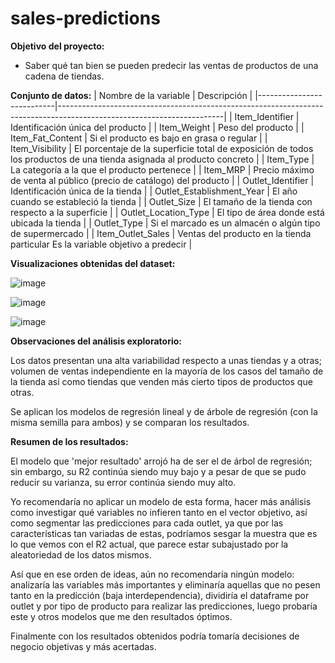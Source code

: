 # sales-predictions

**Objetivo del proyecto:**
- Saber qué tan bien se pueden predecir las ventas de productos de una cadena de tiendas.

**Conjunto de datos:**
| Nombre de la variable     | Descripción                                                                                                           |
|---------------------------|-----------------------------------------------------------------------------------------------------------------------|
| Item_Identifier           | Identificación única del producto                                                                                     |
| Item_Weight               | Peso del producto                                                                                                     |
| Item_Fat_Content          | Si el producto es bajo en grasa o regular                                                                             |
| Item_Visibility           | El porcentaje de la superficie total de exposición de todos los productos de una tienda asignada al producto concreto |
| Item_Type                 | La categoría a la que el producto pertenece                                                                           |
| Item_MRP                  | Precio máximo de venta al público (precio de catálogo) del producto                                                   |
| Outlet_Identifier         | Identificación única de la tienda                                                                                     |
| Outlet_Establishment_Year | El año cuando se estableció la tienda                                                                                 |
| Outlet_Size               | El tamaño de la tienda con respecto a la superficie                                                                   |
| Outlet_Location_Type      | El tipo de área donde está ubicada la tienda                                                                          |
| Outlet_Type               | Si el marcado es un almacén o algún tipo de supermercado                                                              |
| Item_Outlet_Sales         | Ventas del producto en la tienda particular Es la variable objetivo a predecir                                        |  

**Visualizaciones obtenidas del dataset:**

![image](https://user-images.githubusercontent.com/112273414/208545659-39117277-47ee-4326-b8dd-71da0ee7c0d6.png)

![image](https://user-images.githubusercontent.com/112273414/208545689-9416fe18-1316-43a9-b00d-1ad41a720d3f.png)

![image](https://user-images.githubusercontent.com/112273414/208545707-d0270f5f-0336-4f4b-9e13-400794ae9698.png)

**Observaciones del análisis exploratorio:**

Los datos presentan una alta variabilidad respecto a unas tiendas y a otras; volumen de ventas independiente en la mayoría de los casos del tamaño de la tienda así como tiendas que venden más cierto tipos de productos que otras.

Se aplican los modelos de regresión lineal y de árbole de regresión (con la misma semilla para ambos) y se comparan los resultados.

**Resumen de los resultados:**

El modelo que 'mejor resultado' arrojó ha de ser el de árbol de regresión; sin embargo, su R2 continúa siendo muy bajo y a pesar de que se pudo reducir su varianza, su error continúa siendo muy alto.

Yo recomendaría no aplicar un modelo de esta forma, hacer más análisis como investigar qué variables no infieren tanto en el vector objetivo, así como segmentar las predicciones para cada outlet, ya que por las características tan variadas de estas, podríamos sesgar la muestra que es lo que vemos con el R2 actual, que parece estar subajustado por la aleatoriedad de los datos mismos.

Así que en ese orden de ideas, aún no recomendaría ningún modelo: analizaría las variables más importantes y eliminaría aquellas que no pesen tanto en la predicción (baja interdependencia), dividiría el dataframe por outlet y por tipo de producto para realizar las predicciones, luego probaría este y otros modelos que me den resultados óptimos.

Finalmente con los resultados obtenidos podría tomaría decisiones de negocio objetivas y más acertadas.
